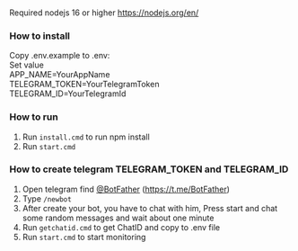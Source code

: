 ###
Required nodejs 16 or higher https://nodejs.org/en/

### How to install
Copy .env.example to .env:<br>
Set value<br>
APP_NAME=YourAppName<br>
TELEGRAM_TOKEN=YourTelegramToken<br>
TELEGRAM_ID=YourTelegramId<br>



### How to run
1. Run `install.cmd` to run npm install <br>
2. Run `start.cmd`


### How to create telegram TELEGRAM_TOKEN and TELEGRAM_ID
1. Open telegram find [@BotFather](https://t.me/BotFather) (https://t.me/BotFather)
2. Type `/newbot`
3. After create your bot, you have to chat with him, Press start and chat some random messages and wait about one minute
4. Run `getchatid.cmd` to get ChatID and copy to .env file
5. Run `start.cmd` to start monitoring